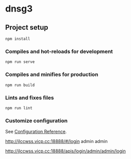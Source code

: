 # dnsg3

## Project setup
```
npm install
```

### Compiles and hot-reloads for development
```
npm run serve
```

### Compiles and minifies for production
```
npm run build
```

### Lints and fixes files
```
npm run lint
```

### Customize configuration
See [Configuration Reference](https://cli.vuejs.org/config/).


http://jlccwss.vicp.cc:18888/#/login
admin
admin

http://jlccwss.vicp.cc:18888/apis/login/admin/admin/login